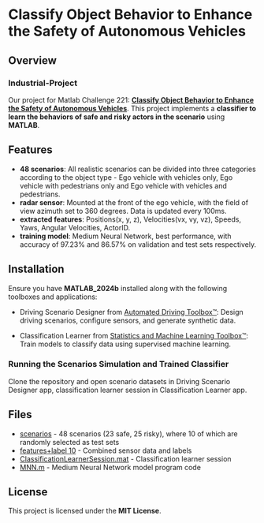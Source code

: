 # Classify Object Behavior to Enhance the Safety of Autonomous Vehicles

## Overview
### Industrial-Project
Our project for Matlab Challenge 221: [**Classify Object Behavior to Enhance the Safety of Autonomous Vehicles**](https://github.com/mathworks/MATLAB-Simulink-Challenge-Project-Hub/blob/main/projects/Classify%20Object%20Behavior%20to%20Enhance%20the%20Safety%20of%20Autonomous%20Vehicles/README.md). This project implements a **classifier to learn the behaviors of safe and risky actors in the scenario** using **MATLAB**. 

## Features
- **48 scenarios**: All realistic scenarios can be divided into three categories according to the object type - Ego vehicle with vehicles only, Ego vehicle with pedestrians only and Ego vehicle with vehicles and pedestrians.
- **radar sensor**: Mounted at the front of the ego vehicle, with the field of view azimuth set to 360 degrees. Data is updated every 100ms.
- **extracted features**: Positions(x, y, z), Velocities(vx, vy, vz), Speeds, Yaws, Angular Velocities, ActorID.
- **training model**: Medium Neural Network, best performance, with accuracy of 97.23% and 86.57% on validation and test sets respectively.

## Installation
Ensure you have **MATLAB_2024b** installed along with the following toolboxes and applications:

- Driving Scenario Designer from [Automated Driving Toolbox™](https://www.mathworks.com/products/automated-driving.html): Design driving scenarios, configure sensors, and generate synthetic data.
    
- Classification Learner from [Statistics and Machine Learning Toolbox™](https://www.mathworks.com/products/statistics.html): Train models to classify data using supervised machine learning.

### Running the Scenarios Simulation and Trained Classifier
Clone the repository and open scenario datasets in Driving Scenario Designer app, classification learner session in Classification Learner app.

## Files
- [scenarios](https://github.com/zly9604/Industrial-Project/tree/main/scenario) - 48 scenarios (23 safe, 25 risky), where 10 of which are randomly selected as test sets
- [features+label 10](https://github.com/zly9604/Industrial-Project/tree/main/features%2Blabel%2010) - Combined sensor data and labels
- [ClassificationLearnerSession.mat](https://github.com/zly9604/Industrial-Project/blob/main/ClassificationLearnerSession.mat) - Classification learner session
- [MNN.m](https://github.com/zly9604/Industrial-Project/blob/main/MNN.m) - Medium Neural Network model program code

## License
This project is licensed under the **MIT License**.
